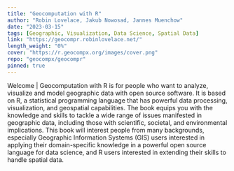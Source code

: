 ```yaml
---
title: "Geocomputation with R"
author: "Robin Lovelace, Jakub Nowosad, Jannes Muenchow"
date: "2023-03-15"
tags: [Geographic, Visualization, Data Science, Spatial Data]
link: "https://geocompr.robinlovelace.net/"
length_weight: "0%"
cover: "https://r.geocompx.org/images/cover.png"
repo: "geocompx/geocompr"
pinned: true
---
```


Welcome | Geocomputation with R is for people who want to analyze, visualize and model geographic data with open source software. It is based on R, a statistical programming language that has powerful data processing, visualization, and geospatial capabilities. The book equips you with the knowledge and skills to tackle a wide range of issues manifested in geographic data, including those with scientific, societal, and environmental implications. This book will interest people from many backgrounds, especially Geographic Information Systems (GIS) users interested in applying their domain-specific knowledge in a powerful open source language for data science, and R users interested in extending their skills to handle spatial data.
